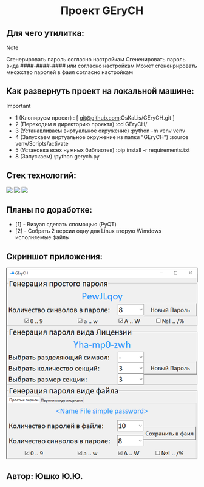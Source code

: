 <div id="header" align="center">
  <h1>Проект GEryCH</h1>
</div>

## Для чего утилитка:
> [!NOTE]
> Сгенерировать пароль согласно настройкам
> Сгененировать пароль вида  ####-####-#### или согласно настройкам
> Может сгененрировать множство паролей в фаил согласно настройкам 

## Как развернуть проект на локальной машине:
> [!IMPORTANT]
> * 1 (Клонируем проект) : [ git@github.com:OsKaLis/GEryCH.git ]
> * 2 (Переходим в директорию проекта) :cd GEryCH/
> * 3 (Устанавливаем виртуальное окружение) :python -m venv venv
> * 4 (Запускаем виртуальное окружение из папки "GEryCH") :source venv/Scripts/activate
> * 5 (Установка всех нужных библиотек) :pip install -r requirements.txt
> * 8 (Запускаем) :python gerych.py

## Cтек технологий:
<img src="https://img.shields.io/badge/Python_-3.12-Green"> <img src="https://img.shields.io/badge/Tkinter_-8.6-blue"> <img src="https://img.shields.io/badge/Pyperclip_-1.8.2-red">

## Планы по доработке:
* [1] - Визуал сделать спомощью (PyQT) 
* [2] - Собрать 2 версии одну для Linux вторую Wimdows исполняемые файлы

## Скриншот приложения:
![Интерфейс программы GEryCH](https://github.com/OsKaLis/GEryCH/blob/c1195d15589fe798fe03c970315248d74a9a97ab/images/GEryCH.png)

## Автор: Юшко Ю.Ю.
